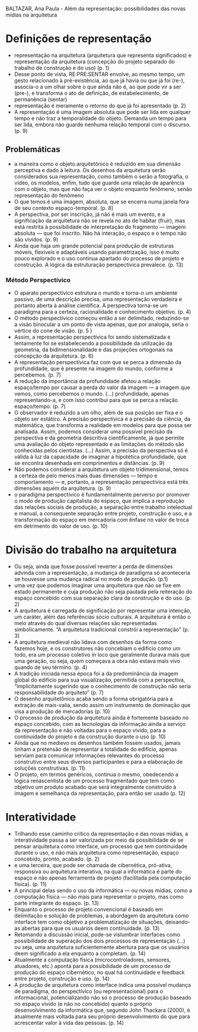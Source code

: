 BALTAZAR, Ana Paula - Além da representação: possibilidades das novas mídias na arquitetura


# Definições de representação
- representação na arquitetura (arquitetura que representa significados) e representação da arquitetura (concepção do projeto separado do trabalho de construção e do uso) (p. 1)
- Desse ponto de vista, RE:PRE:SENTAR envolve, ao mesmo tempo, um gesto relacionado à pré-existência, ao que já havia ou que já foi (re-), associa-o a um olhar sobre o que ainda não é, ao que pode vir a ser (pre-), e transforma o ato de definição, de estabelecimento, de permanência (sentar)
- representação é meramente o retorno do que já foi apresentado (p. 2)
- A representação é uma imagem absoluta que pode ser lida em qualquer tempo e não traz a temporalidade do objeto. Demanda um tempo para ser lida, embora não guarde nenhuma relação temporal com o discurso. (p. 9)
## Problemáticas 
-  a maneira como o objeto arquitetônico é reduzido em sua dimensão perceptiva e dado à leitura. Os desenhos da arquitetura serão considerados sua representação, como também o serão a fotografia, o vídeo, os modelos, enfim, tudo que guarde uma relação de aparência com o objeto, mas que não faça ver o objeto enquanto fenômeno, senão representação do fenômeno
-  O que temos é uma imagem, absoluta, que se encerra numa janela fora de seu contexto espaço-temporal. (p. 8)
-   A perspectiva, por ser inscrição, já não é mais um evento, e a significação da arquitetura não se revela no ato de habitar (fruir), mas está restrita à possibilidade de interpretação do fragmento — imagem absoluta — que foi inscrito. Não há interação, o espaço e o tempo não são vividos. (p. 9)
-   Ainda que haja um grande potencial para produção de estruturas móveis, flexíveis e adaptáveis usando parametrização, isso é muito pouco explorado e o uso continua apartado do processo de projeto e construção. A lógica da estruturação perspectívica prevalece. (p. 13)


### Método Perspectívico 
-  O aparato perspectívico estrutura o mundo e torna-o um ambiente passivo, de uma descrição precisa, uma representação verdadeira e portanto aberta à análise científica. A perspectiva torna-se um paradigma para a certeza, racionalidade e conhecimento objetivo. (p. 4)
-  O método perspectívico começou então a ser delimitado, reduzindo-se a visão binocular a um ponto de vista apenas, que por analogia, seria o vértice do cone de visão. (p. 5 )
- Assim, a representação perspectívica foi sendo sistematizada e lentamente foi se estabelecendo a possibilidade da utilização da geometria, da bidimensionalidade e das projeções ortogonais na concepção da arquitetura. (p. 6)
-  A representação perspectívica faz com que se perca a dimensão da profundidade, que é presente na imagem do mundo, conforme a percebemos. (p. 7)
- A redução da importância da profundidade afetou a relação espaço/tempo por causar a perda do valor da imagem — a imagem que vemos, como percebemos o mundo. (...) profundidade, apenas representando-a, e com isso contribui para que se perca a relação espaço/tempo. (p. 7)
- O observador é reduzido a um olho, além de sua posição ser fixa e o objeto ser estático. A precisão perspectívica é a precisão da ciência, da matemática, que transforma a realidade em modelos para que possa ser analisada. Assim, podemos considerar uma possível precisão da perspectiva e da geometria descritiva cientificamente, já que permite uma avaliação do objeto representado e as limitações do método são conhecidas pelos cientistas. (...) Assim, a precisão da perspectiva só é válida à luz da capacidade de imaginar a hipotética profundidade, que se encontra desenhada em comprimentos e distâncias. (p. 9)
- Não podemos considerar a arquitetura um objeto tridimensional, temos a certeza de pelo menos mais duas dimensões — tempo e comportamento — e, portanto, a representação perspectívica está três dimensões aquém da arquitetura. (p. 9)
-  o paradigma perspectívico é fundamentalmente perverso por promover o modo de produção capitalista do espaço, que implica a reprodução das relações sociais de produção, a separação entre trabalho intelectual e manual, a consequente separação entre projeto, construção e uso, e a transformação do espaço em mercadoria com ênfase no valor de troca em detrimento do valor de uso. (p. 10)
# Divisão do trabalho na arquitetura 
- Ou seja, ainda que fosse possível reverter a perda de dimensões advinda com a representação, a mudança de paradigma só aconteceria se houvesse uma mudança radical no modo de produção. (p.1)
-  uma vez que podemos imaginar uma arquitetura que não se fixe em estado permanente e cuja produção não seja pautada pela reiteração do espaço concebido com sua separação clara da construção e do uso. (p. 2)
-  A arquitetura é carregada de significação por representar uma intenção, um caráter, além das referências sócio culturais. A arquitetura é então o meio através do qual diversas relações são representadas simbolicamente. “A arquitetura tradicional constrói a representação” (p. 3)
-  A arquitetura medieval não lidava com desenhos da forma como fazemos hoje, e os construtores não concebiam o edifício como um todo, era um processo coletivo in loco que geralmente durava mais que uma geração, ou seja, quem começava a obra não estava mais vivo quando de seu término. (p. 4)
-   A tradição iniciada nessa época foi a da predominância da imagem global do edifício para sua visualização, permitida com a perspectiva, “implicitamente sugerindo que o conhecimento de construção não seria responsabilidade do arquiteto” (p. 7)
-   O desenho arquitetônico acaba sendo a forma obrigatória para a extração de mais-valia, sendo assim um instrumento de dominação que visa a produção de mercadorias (p. 10)
-   O processo de produção da arquitetura ainda é fortemente baseado no espaço concebido, com as tecnologias da informação ainda a serviço da representação e não voltadas para o espaço vivido, para a continuidade do projeto e da construção durante o uso (p. 10)
-    Ainda que no medievo os desenhos também fossem usados, jamais tinham a pretensão de representar a totalidade do edifício, apenas serviam para comunicar informações relevantes do processo construtivo entre seus diversos participantes e para a elaboração de soluções construtivas. (p. 11)
-    O projeto, em termos genéricos, continua o mesmo, obedecendo a lógica renascentista de um processo fragmentado que tem como objetivo um produto acabado que será integralmente construído à imagem e semelhança da representação, para então ser usado (p. 12)

# Interatividade
- Trilhando esse caminho crítico da representação e das novas mídias, a interatividade passa a ser valorizada por meio da possibilidade de se pensar arquitetura como interface, um processo que tem continuidade durante o uso, e não mais arquitetura como representação, espaço concebido, pronto, acabado. (p. 2)
- e uma terceira, que pode ser chamada de cibernética, pró-ativa, responsiva ou arquitetura interativa, na qual a informática é parte do espaço e não apenas ferramenta de projeto (facilitada pela computação física). (p. 11)
-  A principal delas sendo o uso da informática — ou novas mídias, como a computação física — não mais para representar o projeto, mas como parte integrante do espaço. (p. 13)
-  Enquanto o processo de projeto convencional é baseado em delimitação e solução de problemas, a abordagem da arquitetura como interface tem como objetivo a problematização de situações, deixando-as abertas para que os usuários deem continuidade. (ṕ. 13)
-   Retomando a discussão inicial, pode-se vislumbrar interfaces como possibilidade de superação dos dois processos de representação (...) ou seja, uma arquitetura suficientemente abertura para que os usuários deem significado a ela enquanto a completam. (p. 14)
-   Atualmente a computação física (microcontroladores, sensores, atuadores, etc.) aponta para a possibilidade de um processo de produção do espaço cibernético, no qual há continuidade e feedback entre projeto, construção e uso. (p. 14)
-   A produção de arquitetura como interface indica uma possível mudança de paradigma, do perspectívico (ou representacional) para o informacional, potencializando não só o processo de produção baseado no espaço vivido (e não no concebido) quanto o próprio desenvolvimento da informática que, segundo John Thackara (2000), é atualmente mais voltada para seu próprio desenvolvimento do que para acrescentar valor à vida das pessoas. (p. 14)

